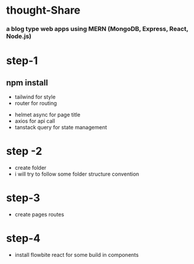 # thought-Share

### a blog type web apps using MERN (MongoDB, Express, React, Node.js)

# step-1

## npm install

- tailwind for style
- router for routing

* helmet async for page title
* axios for api call
* tanstack query for state management

# step -2

- create folder
- i will try to follow some folder structure convention

# step-3

- create pages routes

# step-4

- install flowbite react for some build in components
